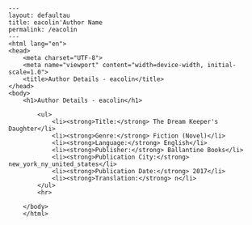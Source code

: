 
    ---
    layout: defaultau
    title: eacolin'Author Name 
    permalink: /eacolin
    ---
    <html lang="en">
    <head>
        <meta charset="UTF-8">
        <meta name="viewport" content="width=device-width, initial-scale=1.0">
        <title>Author Details - eacolin</title>
    </head>
    <body>
        <h1>Author Details - eacolin</h1>
        
            <ul>
                <li><strong>Title:</strong> The Dream Keeper's Daughter</li>
                <li><strong>Genre:</strong> Fiction (Novel)</li>
                <li><strong>Language:</strong> English</li>
                <li><strong>Publisher:</strong> Ballantine Books</li>
                <li><strong>Publication City:</strong> new_york_ny_united_states</li>
                <li><strong>Publication Date:</strong> 2017</li>
                <li><strong>Translation:</strong> n</li>
            </ul>
            <hr>
            
        </body>
        </html>
        